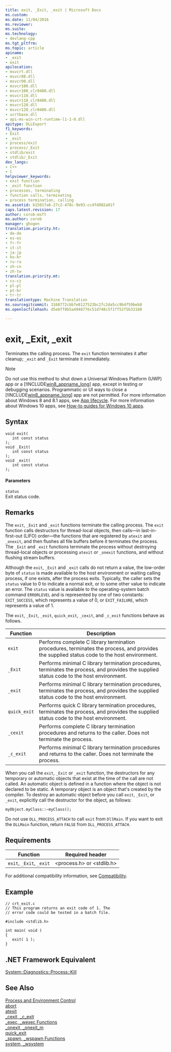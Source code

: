 ```yaml
---
title: exit, _Exit, _exit | Microsoft Docs
ms.custom: 
ms.date: 11/04/2016
ms.reviewer: 
ms.suite: 
ms.technology:
- devlang-cpp
ms.tgt_pltfrm: 
ms.topic: article
apiname:
- _exit
- exit
apilocation:
- msvcrt.dll
- msvcr80.dll
- msvcr90.dll
- msvcr100.dll
- msvcr100_clr0400.dll
- msvcr110.dll
- msvcr110_clr0400.dll
- msvcr120.dll
- msvcr120_clr0400.dll
- ucrtbase.dll
- api-ms-win-crt-runtime-l1-1-0.dll
apitype: DLLExport
f1_keywords:
- Exit
- _exit
- process/exit
- process/_Exit
- stdlib/exit
- stdlib/_Exit
dev_langs:
- C++
- C
helpviewer_keywords:
- exit function
- _exit function
- processes, terminating
- function calls, terminating
- process termination, calling
ms.assetid: b1501fa6-27c2-478c-9e93-cc4fd802a01f
caps.latest.revision: 17
author: corob-msft
ms.author: corob
manager: ghogen
translation.priority.ht:
- de-de
- es-es
- fr-fr
- it-it
- ja-jp
- ko-kr
- ru-ru
- zh-cn
- zh-tw
translation.priority.mt:
- cs-cz
- pl-pl
- pt-br
- tr-tr
translationtype: Machine Translation
ms.sourcegitcommit: 3168772cbb7e8127523bc2fc2da5cc9b4f59beb8
ms.openlocfilehash: d5e6ff0b5a4948776c51d748c5f1ff52f5b32180

---
```

# exit, _Exit, _exit
Terminates the calling process. The `exit` function terminates it after cleanup; `_exit` and `_Exit` terminate it immediately.  
  
> [!NOTE]
>  Do not use this method to shut down a Universal Windows Platform (UWP) app or a [!INCLUDE[win8_appname_long](../../build/includes/win8_appname_long_md.md)] app, except in testing or debugging scenarios. Programmatic or UI ways to close a [!INCLUDE[win8_appname_long](../../build/includes/win8_appname_long_md.md)] app are not permitted. For more information about Windows 8 and 8.1 apps, see [App lifecycle](http://go.microsoft.com/fwlink/?LinkId=262853). For more information about Windows 10 apps, see [How-to guides for Windows 10 apps](http://go.microsoft.com/fwlink/p/?linkid=619133).  
  
## Syntax  
  
```  
void exit(   
   int const status   
);  
void _Exit(   
   int const status   
);  
void _exit(   
   int const status   
);  
```  
  
#### Parameters  
 `status`  
 Exit status code.  
  
## Remarks  
 The `exit`, `_Exit` and `_exit` functions terminate the calling process. The `exit` function calls destructors for thread-local objects, then calls—in last-in-first-out (LIFO) order—the functions that are registered by `atexit` and `_onexit`, and then flushes all file buffers before it terminates the process. The `_Exit` and `_exit` functions terminate the process without destroying thread-local objects or processing `atexit` or `_onexit` functions, and without flushing stream buffers.  
  
 Although the `exit`, `_Exit` and `_exit` calls do not return a value, the low-order byte of `status` is made available to the host environment or waiting calling process, if one exists, after the process exits. Typically, the caller sets the `status` value to 0 to indicate a normal exit, or to some other value to indicate an error. The `status` value is available to the operating-system batch command `ERRORLEVEL` and is represented by one of two constants: `EXIT_SUCCESS`, which represents a value of 0, or `EXIT_FAILURE`, which represents a value of 1.  
  
 The `exit`, `_Exit`, `_exit`, `quick_exit`, `_cexit`, and `_c_exit` functions behave as follows.  
  
|Function|Description|  
|--------------|-----------------|  
|`exit`|Performs complete C library termination procedures, terminates the process, and provides the supplied status code to the host environment.|  
|`_Exit`|Performs minimal C library termination procedures, terminates the process, and provides the supplied status code to the host environment.|  
|`_exit`|Performs minimal C library termination procedures, terminates the process, and provides the supplied status code to the host environment.|  
|`quick_exit`|Performs quick C library termination procedures, terminates the process, and provides the supplied status code to the host environment.|  
|`_cexit`|Performs complete C library termination procedures and returns to the caller. Does not terminate the process.|  
|`_c_exit`|Performs minimal C library termination procedures and returns to the caller. Does not terminate the process.|  
  
 When you call the `exit`,  `_Exit` or `_exit` function, the destructors for any temporary or automatic objects that exist at the time of the call are not called. An automatic object is defined in a function where the object is not declared to be static. A temporary object is an object that's created by the compiler. To destroy an automatic object before you call `exit`, `_Exit`, or `_exit`, explicitly call the destructor for the object, as follows:  
  
```  
myObject.myClass::~myClass();  
```  
  
 Do not use `DLL_PROCESS_ATTACH` to call `exit` from `DllMain`. If you want to exit the `DLLMain` function, return `FALSE` from `DLL_PROCESS_ATTACH`.  
  
## Requirements  
  
|Function|Required header|  
|--------------|---------------------|  
|`exit`, `_Exit`, `_exit`|\<process.h> or \<stdlib.h>|  
  
 For additional compatibility information, see [Compatibility](../../c-runtime-library/compatibility.md).  
  
## Example  
  
```  
// crt_exit.c  
// This program returns an exit code of 1. The  
// error code could be tested in a batch file.  
  
#include <stdlib.h>  
  
int main( void )  
{  
   exit( 1 );  
}  
```  
  
## .NET Framework Equivalent  
 [System::Diagnostics::Process::Kill](https://msdn.microsoft.com/en-us/library/system.diagnostics.process.kill.aspx)  
  
## See Also  
 [Process and Environment Control](../../c-runtime-library/process-and-environment-control.md)   
 [abort](../../c-runtime-library/reference/abort.md)   
 [atexit](../../c-runtime-library/reference/atexit.md)   
 [_cexit, _c_exit](../../c-runtime-library/reference/cexit-c-exit.md)   
 [_exec, _wexec Functions](../../c-runtime-library/exec-wexec-functions.md)   
 [_onexit, _onexit_m](../../c-runtime-library/reference/onexit-onexit-m.md)   
 [quick_exit](../../c-runtime-library/reference/quick-exit1.md)   
 [_spawn, _wspawn Functions](../../c-runtime-library/spawn-wspawn-functions.md)   
 [system, _wsystem](../../c-runtime-library/reference/system-wsystem.md)


<!--HONumber=Jan17_HO1-->



